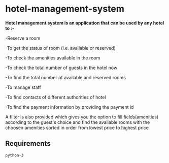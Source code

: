 # hotel-management-system
**Hotel management system is an application that can be used by any hotel to :-**
 
-Reserve a room

-To get the status of room (i.e. available or reserved)

-To check the amenities available in the room

-To check the total number of guests in the hotel now

-To find the total number of available and reserved rooms

-To manage staff

-To find contacts of different authorities of hotel

-To find the payment information by providing the payment id

A filter is also provided which gives you the option to fill fields(amenities) according to the guest's choice and find the available rooms with the choosen amenities sorted in order from lowest price to highest price

## Requirements
```
python-3

```



